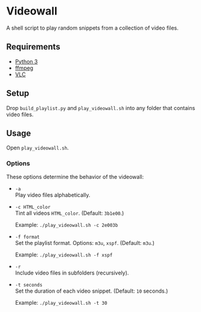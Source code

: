 # Videowall

A shell script to play random snippets from a collection of video files. 

## Requirements

- [Python 3](https://www.python.org/downloads/)
- [ffmpeg](https://formulae.brew.sh/formula/ffmpeg)
- [VLC](https://www.videolan.org/vlc/)

## Setup

Drop `build_playlist.py` and `play_videowall.sh` into any folder that contains video files.

## Usage

Open `play_videowall.sh`.

### Options

These options determine the behavior of the videowall:

- `-a`  
  Play video files alphabetically.

- `-c HTML_color`  
  Tint all videos `HTML_color`. (Default: `3b1e00`.)

  Example: `./play_videowall.sh -c 2e003b`

- `-f format`  
  Set the playlist format. Options: `m3u`, `xspf`. (Default: `m3u`.)

  Example: `./play_videowall.sh -f xspf`

- `-r`  
  Include video files in subfolders (recursively).

- `-t seconds`  
  Set the duration of each video snippet. (Default: `10` seconds.)

  Example: `./play_videowall.sh -t 30`
